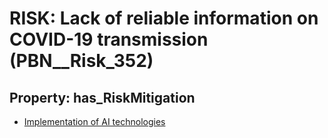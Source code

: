 # RISK: __Lack of reliable information on COVID-19 transmission__ (PBN__Risk_352)

## Property: has_RiskMitigation

* [Implementation of AI technologies](PBN__RiskMitigation_463)

